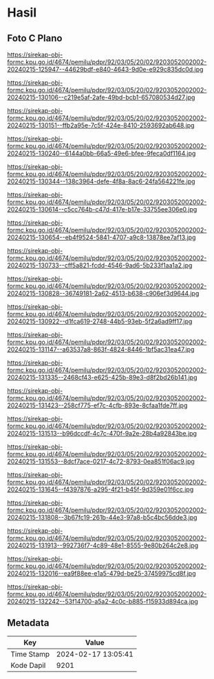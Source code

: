 # Hasil

## Foto C Plano

https://sirekap-obj-formc.kpu.go.id/4674/pemilu/pdpr/92/03/05/20/02/9203052002002-20240215-125947--44629bdf-e840-4643-9d0e-e929c835dc0d.jpg

https://sirekap-obj-formc.kpu.go.id/4674/pemilu/pdpr/92/03/05/20/02/9203052002002-20240215-130106--c219e5af-2afe-49bd-bcb1-657080534d27.jpg

https://sirekap-obj-formc.kpu.go.id/4674/pemilu/pdpr/92/03/05/20/02/9203052002002-20240215-130151--ffb2a95e-7c5f-424e-8410-2593692ab648.jpg

https://sirekap-obj-formc.kpu.go.id/4674/pemilu/pdpr/92/03/05/20/02/9203052002002-20240215-130240--6144a0bb-66a5-49e6-bfee-9feca0df1164.jpg

https://sirekap-obj-formc.kpu.go.id/4674/pemilu/pdpr/92/03/05/20/02/9203052002002-20240215-130344--138c3964-defe-4f8a-8ac6-24fa564221fe.jpg

https://sirekap-obj-formc.kpu.go.id/4674/pemilu/pdpr/92/03/05/20/02/9203052002002-20240215-130614--c5cc764b-c47d-417e-b17e-33755ee306e0.jpg

https://sirekap-obj-formc.kpu.go.id/4674/pemilu/pdpr/92/03/05/20/02/9203052002002-20240215-130654--eb4f9524-5841-4707-a9c8-13878ee7af13.jpg

https://sirekap-obj-formc.kpu.go.id/4674/pemilu/pdpr/92/03/05/20/02/9203052002002-20240215-130733--cff5a821-fcdd-4546-9ad6-5b233f1aa1a2.jpg

https://sirekap-obj-formc.kpu.go.id/4674/pemilu/pdpr/92/03/05/20/02/9203052002002-20240215-130828--36749181-2a62-4513-b638-c906ef3d9644.jpg

https://sirekap-obj-formc.kpu.go.id/4674/pemilu/pdpr/92/03/05/20/02/9203052002002-20240215-130922--d1fca619-2748-44b5-93eb-5f2a6ad9ff17.jpg

https://sirekap-obj-formc.kpu.go.id/4674/pemilu/pdpr/92/03/05/20/02/9203052002002-20240215-131147--a63537a8-863f-4824-8446-1bf5ac31ea47.jpg

https://sirekap-obj-formc.kpu.go.id/4674/pemilu/pdpr/92/03/05/20/02/9203052002002-20240215-131335--2468cf43-e625-425b-89e3-d8f2bd26b141.jpg

https://sirekap-obj-formc.kpu.go.id/4674/pemilu/pdpr/92/03/05/20/02/9203052002002-20240215-131423--258cf775-ef7c-4cfb-893e-8cfaa1fde7ff.jpg

https://sirekap-obj-formc.kpu.go.id/4674/pemilu/pdpr/92/03/05/20/02/9203052002002-20240215-131513--b96dccdf-4c7c-470f-9a2e-28b4a92843be.jpg

https://sirekap-obj-formc.kpu.go.id/4674/pemilu/pdpr/92/03/05/20/02/9203052002002-20240215-131553--8dcf7ace-0217-4c72-8793-0ea851f06ac9.jpg

https://sirekap-obj-formc.kpu.go.id/4674/pemilu/pdpr/92/03/05/20/02/9203052002002-20240215-131645--f4397876-a295-4f21-b45f-9d359e01f6cc.jpg

https://sirekap-obj-formc.kpu.go.id/4674/pemilu/pdpr/92/03/05/20/02/9203052002002-20240215-131808--3b67fc19-261b-44e3-97a8-b5c4bc56dde3.jpg

https://sirekap-obj-formc.kpu.go.id/4674/pemilu/pdpr/92/03/05/20/02/9203052002002-20240215-131913--992736f7-4c89-48e1-8555-9e80b264c2e8.jpg

https://sirekap-obj-formc.kpu.go.id/4674/pemilu/pdpr/92/03/05/20/02/9203052002002-20240215-132016--ea9f88ee-e1a5-479d-be25-37459975cd8f.jpg

https://sirekap-obj-formc.kpu.go.id/4674/pemilu/pdpr/92/03/05/20/02/9203052002002-20240215-132242--53f14700-a5a2-4c0c-b885-f15933d894ca.jpg


## Metadata

| Key        | Value               |
| ---------- | ------------------- |
| Time Stamp | 2024-02-17 13:05:41 |
| Kode Dapil | 9201                |



